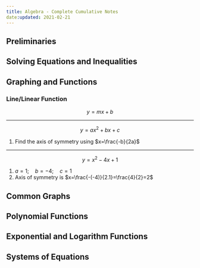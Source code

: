 ```yaml
---
title: Algebra - Complete Cumulative Notes
date:updated: 2021-02-21
---
```


## Preliminaries

## Solving Equations and Inequalities

## Graphing and Functions

### Line/Linear Function

$$y=mx+b$$

***

$$y=ax^2+bx+c$$

1. Find the axis of symmetry using $x=\frac{-b}{2a}$

***

$$y=x^2-4x+1$$

1. $a=1; \quad b=-4; \quad c=1$
2. Axis of symmetry is $x=\frac{-(-4)}{2.1}=\frac{4}{2}=2$

## Common Graphs

## Polynomial Functions

## Exponential and Logarithm Functions

## Systems of Equations
